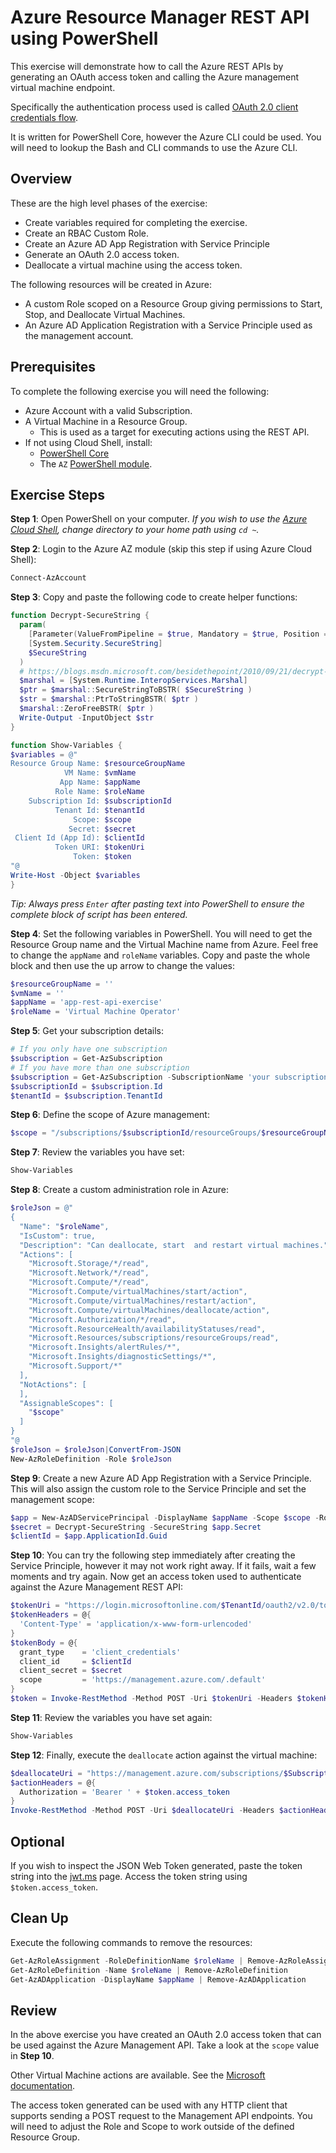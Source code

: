 # Azure Resource Manager REST API using PowerShell

This exercise will demonstrate how to call the Azure REST APIs by generating an OAuth access token and calling the Azure management virtual machine endpoint.

Specifically the authentication process used is called [OAuth 2.0 client credentials flow](https://docs.microsoft.com/en-us/azure/active-directory/develop/v2-oauth2-client-creds-grant-flow).

It is written for PowerShell Core, however the Azure CLI could be used. You will need to lookup the Bash and CLI commands to use the Azure CLI.

## Overview

These are the high level phases of the exercise:

* Create variables required for completing the exercise.
* Create an RBAC Custom Role.
* Create an Azure AD App Registration with Service Principle
* Generate an OAuth 2.0 access token.
* Deallocate a virtual machine using the access token.

The following resources will be created in Azure:

* A custom Role scoped on a Resource Group giving permissions to Start, Stop, and Deallocate Virtual Machines.
* An Azure AD Application Registration with a Service Principle used as the management account.

## Prerequisites

To complete the following exercise you will need the following:

* Azure Account with a valid Subscription.
* A Virtual Machine in a Resource Group.
  * This is used as a target for executing actions using the REST API.
* If not using Cloud Shell, install:
  * [PowerShell Core](https://github.com/PowerShell/PowerShell/releases)
  * The `AZ` [PowerShell module](https://www.powershellgallery.com/packages?q=az).

## Exercise Steps

**Step 1**: Open PowerShell on your computer. _If you wish to use the [Azure Cloud Shell](https://shell.azure.com/), change directory to your home path using `cd ~`._

**Step 2**: Login to the Azure AZ module (skip this step if using Azure Cloud Shell):

```powershell
Connect-AzAccount
```

**Step 3**: Copy and paste the following code to create helper functions:

```powershell
function Decrypt-SecureString {
  param(
    [Parameter(ValueFromPipeline = $true, Mandatory = $true, Position = 0)]
    [System.Security.SecureString]
    $SecureString
  )
  # https://blogs.msdn.microsoft.com/besidethepoint/2010/09/21/decrypt-secure-strings-in-powershell/
  $marshal = [System.Runtime.InteropServices.Marshal]
  $ptr = $marshal::SecureStringToBSTR( $SecureString )
  $str = $marshal::PtrToStringBSTR( $ptr )
  $marshal::ZeroFreeBSTR( $ptr )
  Write-Output -InputObject $str
}

function Show-Variables {
$variables = @"
Resource Group Name: $resourceGroupName
            VM Name: $vmName
           App Name: $appName
          Role Name: $roleName
    Subscription Id: $subscriptionId
          Tenant Id: $tenantId
              Scope: $scope
             Secret: $secret
 Client Id (App Id): $clientId
          Token URI: $tokenUri
              Token: $token
"@
Write-Host -Object $variables
}
```

_Tip: Always press `Enter` after pasting text into PowerShell to ensure the complete block of script has been entered._

**Step 4**: Set the following variables in PowerShell. You will need to get the Resource Group name and the Virtual Machine name from Azure. Feel free to change the `appName` and `roleName` variables. Copy and paste the whole block and then use the up arrow to change the values:

```powershell
$resourceGroupName = ''
$vmName = ''
$appName = 'app-rest-api-exercise'
$roleName = 'Virtual Machine Operator'
```

**Step 5**: Get your subscription details:

```powershell
# If you only have one subscription
$subscription = Get-AzSubscription
# If you have more than one subscription
$subscription = Get-AzSubscription -SubscriptionName 'your subscription name'
$subscriptionId = $subscription.Id
$tenantId = $subscription.TenantId
```

**Step 6**: Define the scope of Azure management:

```powershell
$scope = "/subscriptions/$subscriptionId/resourceGroups/$resourceGroupName"
```

**Step 7**: Review the variables you have set:

```powershell
Show-Variables
```

**Step 8**: Create a custom administration role in Azure:

```powershell
$roleJson = @"
{
  "Name": "$roleName",
  "IsCustom": true,
  "Description": "Can deallocate, start  and restart virtual machines.",
  "Actions": [
    "Microsoft.Storage/*/read",
    "Microsoft.Network/*/read",
    "Microsoft.Compute/*/read",
    "Microsoft.Compute/virtualMachines/start/action",
    "Microsoft.Compute/virtualMachines/restart/action",
    "Microsoft.Compute/virtualMachines/deallocate/action",
    "Microsoft.Authorization/*/read",
    "Microsoft.ResourceHealth/availabilityStatuses/read",
    "Microsoft.Resources/subscriptions/resourceGroups/read",
    "Microsoft.Insights/alertRules/*",
    "Microsoft.Insights/diagnosticSettings/*",
    "Microsoft.Support/*"
  ],
  "NotActions": [
  ],
  "AssignableScopes": [
    "$scope"
  ]
}
"@
$roleJson = $roleJson|ConvertFrom-JSON
New-AzRoleDefinition -Role $roleJson
```

**Step 9**: Create a new Azure AD App Registration with a Service Principle. This will also assign the custom role to the Service Principle and set the management scope:

```powershell
$app = New-AzADServicePrincipal -DisplayName $appName -Scope $scope -Role $roleName
$secret = Decrypt-SecureString -SecureString $app.Secret
$clientId = $app.ApplicationId.Guid
```

**Step 10**: You can try the following step immediately after creating the Service Principle, however it may not work right away. If it fails, wait a few moments and try again. Now get an access token used to authenticate against the Azure Management REST API:

```powershell
$tokenUri = "https://login.microsoftonline.com/$TenantId/oauth2/v2.0/token"
$tokenHeaders = @{
  'Content-Type' = 'application/x-www-form-urlencoded'
}
$tokenBody = @{
  grant_type    = 'client_credentials'
  client_id     = $clientId
  client_secret = $secret
  scope         = 'https://management.azure.com/.default'
}
$token = Invoke-RestMethod -Method POST -Uri $tokenUri -Headers $tokenHeaders -Body $tokenBody
```

**Step 11**: Review the variables you have set again:

```powershell
Show-Variables
```

**Step 12**: Finally, execute the `deallocate` action against the virtual machine:

```powershell
$deallocateUri = "https://management.azure.com/subscriptions/$SubscriptionId/resourceGroups/$ResourceGroupName/providers/Microsoft.Compute/virtualMachines/$VMName/deallocate?api-version=2018-06-01"
$actionHeaders = @{
  Authorization = 'Bearer ' + $token.access_token
}
Invoke-RestMethod -Method POST -Uri $deallocateUri -Headers $actionHeaders -Verbose
```

## Optional

If you wish to inspect the JSON Web Token generated, paste the token string into the [jwt.ms](http://jwt.ms/) page. Access the token string using `$token.access_token`.

## Clean Up

Execute the following commands to remove the resources:

```powershell
Get-AzRoleAssignment -RoleDefinitionName $roleName | Remove-AzRoleAssignment
Get-AzRoleDefinition -Name $roleName | Remove-AzRoleDefinition
Get-AzADApplication -DisplayName $appName | Remove-AzADApplication
```

## Review

In the above exercise you have created an OAuth 2.0 access token that can be used against the Azure Management API. Take a look at the `scope` value in **Step 10**.

Other Virtual Machine actions are available. See the [Microsoft documentation](https://docs.microsoft.com/en-us/rest/api/compute/virtualmachines).

The access token generated can be used with any HTTP client that supports sending a POST request to the Management API endpoints. You will need to adjust the Role and Scope to work outside of the defined Resource Group.


